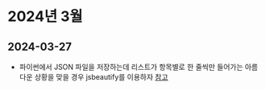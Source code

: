 # 2024년 3월

## 2024-03-27

- 파이썬에서 JSON 파일을 저장하는데 리스트가 항목별로 한 줄씩만 들어가는 아름다운 상황을 맞을 경우 jsbeautify를 이용하자 [참고](https://stackoverflow.com/a/62434468)
